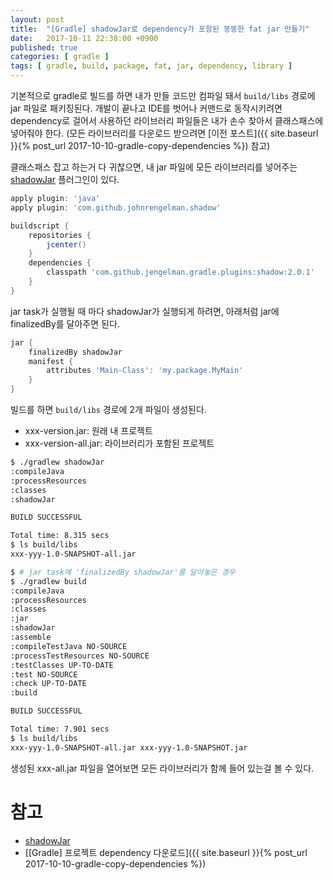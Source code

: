 ```yaml
---
layout: post
title:  "[Gradle] shadowJar로 dependency가 포함된 뚱뚱한 fat jar 만들기"
date:   2017-10-11 22:38:00 +0900
published: true
categories: [ gradle ]
tags: [ gradle, build, package, fat, jar, dependency, library ]
---
```


기본적으로 gradle로 빌드를 하면 내가 만들 코드만 컴파일 돼서 `build/libs` 경로에 jar 파일로 패키징된다. 개발이 끝나고 IDE를 벗어나 커맨드로 동작시키려면 dependency로 걸어서 사용하던 라이브러리 파일들은 내가 손수 찾아서 클래스패스에 넣어줘야 한다. (모든 라이브러리를 다운로드 받으려면 [이전 포스트]({{ site.baseurl }}{% post_url 2017-10-10-gradle-copy-dependencies %}) 참고)

클래스패스 잡고 하는거 다 귀찮으면, 내 jar 파일에 모든 라이브러리를 넣어주는 [shadowJar](http://imperceptiblethoughts.com/shadow/) 플러그인이 있다.

```groovy
apply plugin: 'java'
apply plugin: 'com.github.johnrengelman.shadow'

buildscript {
    repositories {
        jcenter()
    }
    dependencies {
        classpath 'com.github.jengelman.gradle.plugins:shadow:2.0.1'
    }
}
```

jar task가 실행될 때 마다 shadowJar가 실행되게 하려면, 아래처럼 jar에 finalizedBy를 달아주면 된다.

```groovy
jar {
    finalizedBy shadowJar
    manifest {
        attributes 'Main-Class': 'my.package.MyMain'
    }
}
```

빌드를 하면 `build/libs` 경로에 2개 파일이 생성된다.
- xxx-version.jar: 원래 내 프로젝트
- xxx-version-all.jar: 라이브러리가 포함된 프로젝트

```bash
$ ./gradlew shadowJar
:compileJava
:processResources
:classes
:shadowJar

BUILD SUCCESSFUL

Total time: 8.315 secs
$ ls build/libs
xxx-yyy-1.0-SNAPSHOT-all.jar

$ # jar task에 'finalizedBy shadowJar'를 달아놓은 경우
$ ./gradlew build
:compileJava
:processResources
:classes
:jar
:shadowJar
:assemble
:compileTestJava NO-SOURCE
:processTestResources NO-SOURCE
:testClasses UP-TO-DATE
:test NO-SOURCE
:check UP-TO-DATE
:build

BUILD SUCCESSFUL

Total time: 7.901 secs
$ ls build/libs
xxx-yyy-1.0-SNAPSHOT-all.jar xxx-yyy-1.0-SNAPSHOT.jar
```

생성된 xxx-all.jar 파일을 열어보면 모든 라이브러리가 함께 들어 있는걸 볼 수 있다.




# 참고

- [shadowJar](http://imperceptiblethoughts.com/shadow/)
- [[Gradle] 프로젝트 dependency 다운로드]({{ site.baseurl }}{% post_url 2017-10-10-gradle-copy-dependencies %})
